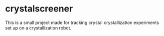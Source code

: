 crystalscreener
===============

This is a small project made for tracking crystal crystallization experiments
set up on a crystallization robot.
